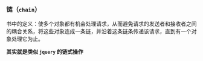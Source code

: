 ### 链（`chain`）

书中的定义：使多个对象都有机会处理请求，从而避免请求的发送者和接收者之间的耦合关系，将这些对象连成一条链，并沿着这条链条传递该请求，直到有一个对象处理它为止。

**其实就是类似 `jquery` 的链式操作**

